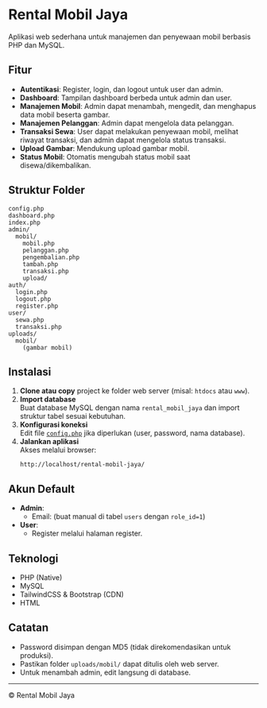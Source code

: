# Rental Mobil Jaya

Aplikasi web sederhana untuk manajemen dan penyewaan mobil berbasis PHP dan MySQL.

## Fitur

- **Autentikasi**: Register, login, dan logout untuk user dan admin.
- **Dashboard**: Tampilan dashboard berbeda untuk admin dan user.
- **Manajemen Mobil**: Admin dapat menambah, mengedit, dan menghapus data mobil beserta gambar.
- **Manajemen Pelanggan**: Admin dapat mengelola data pelanggan.
- **Transaksi Sewa**: User dapat melakukan penyewaan mobil, melihat riwayat transaksi, dan admin dapat mengelola status transaksi.
- **Upload Gambar**: Mendukung upload gambar mobil.
- **Status Mobil**: Otomatis mengubah status mobil saat disewa/dikembalikan.

## Struktur Folder

```
config.php
dashboard.php
index.php
admin/
  mobil/
    mobil.php
    pelanggan.php
    pengembalian.php
    tambah.php
    transaksi.php
    upload/
auth/
  login.php
  logout.php
  register.php
user/
  sewa.php
  transaksi.php
uploads/
  mobil/
    (gambar mobil)
```

## Instalasi

1. **Clone atau copy** project ke folder web server (misal: `htdocs` atau `www`).
2. **Import database**  
   Buat database MySQL dengan nama `rental_mobil_jaya` dan import struktur tabel sesuai kebutuhan.
3. **Konfigurasi koneksi**  
   Edit file [`config.php`](../config.php) jika diperlukan (user, password, nama database).
4. **Jalankan aplikasi**  
   Akses melalui browser:  
   ```
   http://localhost/rental-mobil-jaya/
   ```

## Akun Default

- **Admin**:  
  - Email: (buat manual di tabel `users` dengan `role_id=1`)
- **User**:  
  - Register melalui halaman register.

## Teknologi

- PHP (Native)
- MySQL
- TailwindCSS & Bootstrap (CDN)
- HTML

## Catatan

- Password disimpan dengan MD5 (tidak direkomendasikan untuk produksi).
- Pastikan folder `uploads/mobil/` dapat ditulis oleh web server.
- Untuk menambah admin, edit langsung di database.

---

&copy; <?= date("Y") ?> Rental Mobil Jaya